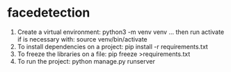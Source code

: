# facedetection


1. Create a virtual environment: python3 -m venv venv 
... then run activate if is necessary with: source venv/bin/activate
2. To install dependencies on a project: pip install -r requirements.txt
3. To freeze the libraries on a file: pip freeze >requirements.txt
4. To run the project: python manage.py runserver
  
